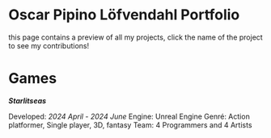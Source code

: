 # Oscar Pipino Löfvendahl Portfolio

this page contains a preview of all my projects, click the name of the project to see my contributions!

# Games

***Starlitseas***

Developed: *2024 April - 2024 June*
Engine: Unreal Engine
Genré: Action platformer, Single player, 3D, fantasy
Team: 4 Programmers and 4 Artists
